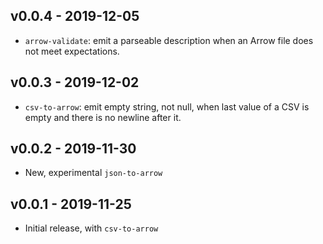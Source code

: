 v0.0.4 - 2019-12-05
-------------------

* `arrow-validate`: emit a parseable description when an Arrow file does not
  meet expectations.

v0.0.3 - 2019-12-02
-------------------

* `csv-to-arrow`: emit empty string, not null, when last value of a CSV is
  empty and there is no newline after it.

v0.0.2 - 2019-11-30
-------------------

* New, experimental `json-to-arrow`

v0.0.1 - 2019-11-25
-------------------

* Initial release, with `csv-to-arrow`
